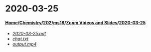 # 2020-03-25
#### [Home](../../../../..)/[Chemistry](../../../..)/[202](../../..)/[ms18](../..)/[Zoom Videos and Slides](..)/[2020-03-25]()
- [_2020-03-25.pdf_](2020-03-25.pdf)
- [_chat.txt_](chat.txt)
- [_output.mp4_](output.mp4)
